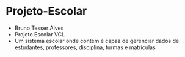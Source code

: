 # Projeto-Escolar
- Bruno Tesser Alves
- Projeto Escolar VCL
- Um sistema escolar onde contém é capaz de gerenciar dados de estudantes, professores, disciplina, turmas e matriculas
